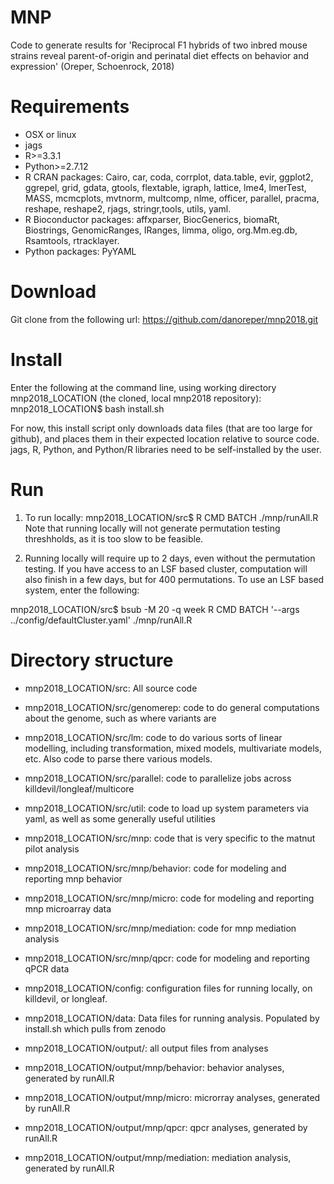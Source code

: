# MNP
Code to generate results for 'Reciprocal F1 hybrids of two inbred mouse strains
reveal parent-of-origin and perinatal diet effects on behavior and expression' (Oreper, Schoenrock, 2018)


# Requirements
* OSX or linux
* jags
* R>=3.3.1
* Python>=2.7.12
* R CRAN packages: Cairo, car, coda, corrplot, data.table, evir, ggplot2, ggrepel, grid, gdata,  gtools, flextable, igraph, lattice, lme4, lmerTest, MASS,  mcmcplots,  mvtnorm, multcomp, nlme, officer, parallel, pracma, reshape, reshape2, rjags, stringr,tools, utils, yaml.
* R Bioconductor packages: affxparser, BiocGenerics, biomaRt, Biostrings, GenomicRanges, IRanges, limma, oligo, org.Mm.eg.db, Rsamtools, rtracklayer.
* Python packages: PyYAML


# Download
Git clone from the following url: https://github.com/danoreper/mnp2018.git

# Install
Enter the following at the command line, using working directory mnp2018\_LOCATION (the cloned, local mnp2018 repository):
mnp2018\_LOCATION\$ bash install.sh 

For now, this install script only downloads data files (that are too large for github), and places them in their expected location relative to source code. jags, R, Python, and Python/R libraries need to be self-installed by the user.


# Run
1. To run locally: mnp2018\_LOCATION/src$ R CMD BATCH ./mnp/runAll.R
Note that running locally will not generate permutation testing threshholds, as it is too slow to be feasible.

2. Running locally will require up to 2 days, even without the permutation testing. If you have access to an LSF based cluster, computation will also finish in a few days, but for 400 permutations. To use an LSF based system, enter the following:

mnp2018\_LOCATION/src$ bsub -M 20 -q week R CMD BATCH '--args ../config/defaultCluster.yaml' ./mnp/runAll.R


# Directory structure
* mnp2018\_LOCATION/src: All source code
* mnp2018\_LOCATION/src/genomerep: code to do general computations about the genome, such as where variants are
* mnp2018\_LOCATION/src/lm: code to do various sorts of linear modelling, including transformation, mixed models, multivariate models, etc. Also code to parse there various models.
* mnp2018\_LOCATION/src/parallel: code to parallelize jobs across killdevil/longleaf/multicore
* mnp2018\_LOCATION/src/util: code to load up system parameters via yaml, as well as some generally useful utilities
* mnp2018\_LOCATION/src/mnp: code that is very specific to the matnut pilot analysis
* mnp2018\_LOCATION/src/mnp/behavior: code for modeling and reporting mnp behavior
* mnp2018\_LOCATION/src/mnp/micro: code for modeling and reporting mnp microarray data
* mnp2018\_LOCATION/src/mnp/mediation: code for mnp mediation analysis
* mnp2018\_LOCATION/src/mnp/qpcr: code for modeling and reporting qPCR data
* mnp2018\_LOCATION/config: configuration files for running locally, on killdevil, or longleaf.
* mnp2018\_LOCATION/data: Data files for running analysis. Populated by install.sh which pulls from zenodo

* mnp2018\_LOCATION/output/: all output files from analyses
* mnp2018\_LOCATION/output/mnp/behavior: behavior analyses, generated by runAll.R
* mnp2018\_LOCATION/output/mnp/micro: microrray analyses, generated by runAll.R
* mnp2018\_LOCATION/output/mnp/qpcr: qpcr analyses, generated by runAll.R
* mnp2018\_LOCATION/output/mnp/mediation: mediation analysis, generated by runAll.R


